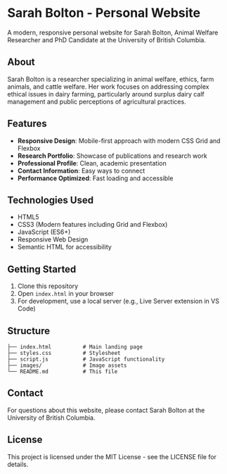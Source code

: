 # Sarah Bolton - Personal Website

A modern, responsive personal website for Sarah Bolton, Animal Welfare Researcher and PhD Candidate at the University of British Columbia.

## About

Sarah Bolton is a researcher specializing in animal welfare, ethics, farm animals, and cattle welfare. Her work focuses on addressing complex ethical issues in dairy farming, particularly around surplus dairy calf management and public perceptions of agricultural practices.

## Features

- **Responsive Design**: Mobile-first approach with modern CSS Grid and Flexbox
- **Research Portfolio**: Showcase of publications and research work
- **Professional Profile**: Clean, academic presentation
- **Contact Information**: Easy ways to connect
- **Performance Optimized**: Fast loading and accessible

## Technologies Used

- HTML5
- CSS3 (Modern features including Grid and Flexbox)
- JavaScript (ES6+)
- Responsive Web Design
- Semantic HTML for accessibility

## Getting Started

1. Clone this repository
2. Open `index.html` in your browser
3. For development, use a local server (e.g., Live Server extension in VS Code)

## Structure

```
├── index.html          # Main landing page
├── styles.css          # Stylesheet
├── script.js           # JavaScript functionality
├── images/             # Image assets
└── README.md           # This file
```

## Contact

For questions about this website, please contact Sarah Bolton at the University of British Columbia.

## License

This project is licensed under the MIT License - see the LICENSE file for details. 